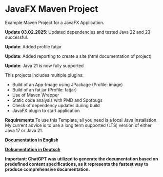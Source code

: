 # JavaFX Maven Project

Example Maven Project for a JavaFX Application.

**Update 03.02.2025**: Updated dependencies and tested Java 22 and 23 successful.

**Update**: Added profile fatjar

**Update**: Added reporting to create a site (html documentation of project)

**Update**: Java 21 is now fully supported

This projects includes multiple plugins:
- Build of an App-Image using JPackage (Profile: image)
- Build of an fat jar (Profile: fatjar)
- Use of Maven Wrapper
- Static code analysis with PMD and Spotbugs
- Check of dependency updates during build
- JavaFX plugin to start application

**Requirements**
To use this Template, all you need is a local Java Installation. 
My current advice is to use a long term supported (LTS) version of either Java 17 or Java 21.

**[Documentation in English](documentation/en/_Index.md)**

**[Dokumentation in Deutsch](documentation/de/_Index.md)**

**Important: ChatGPT was utilized to generate the documentation based on 
predefined content specifications, as it represents the fastest way to produce 
comprehensive documentation.**